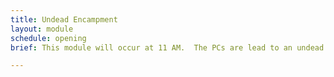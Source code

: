 ```yaml
---
title: Undead Encampment
layout: module
schedule: opening
brief: This module will occur at 11 AM.  The PCs are lead to an undead encampment in the hopes of gathering more information. Here, a piece of the meteorite is found. The complete meteor is what brought the undead back to Katalossa. The undead will fight to maintain control of the area. The white bone undead may arrive to claim the meteorite piece if there are enough NPCs available. NPCs will have 2 to 4 resets depending on marshal call. Each undead has 1 leaf as treasure per reset. They may be harvested for 1 basic resource. PROP Fire Stick

---
```

